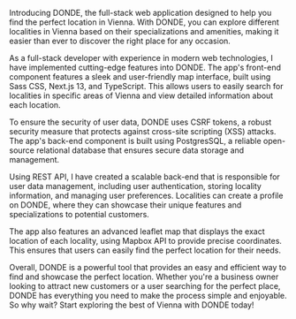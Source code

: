 Introducing DONDE, the full-stack web application designed to help you find the perfect location in Vienna. With DONDE, you can explore different localities in Vienna based on their specializations and amenities, making it easier than ever to discover the right place for any occasion.

As a full-stack developer with experience in modern web technologies, I have implemented cutting-edge features into DONDE. The app's front-end component features a sleek and user-friendly map interface, built using Sass CSS, Next.js 13, and TypeScript. This allows users to easily search for localities in specific areas of Vienna and view detailed information about each location.

To ensure the security of user data, DONDE uses CSRF tokens, a robust security measure that protects against cross-site scripting (XSS) attacks. The app's back-end component is built using PostgresSQL, a reliable open-source relational database that ensures secure data storage and management.

Using REST API, I have created a scalable back-end that is responsible for user data management, including user authentication, storing locality information, and managing user preferences. Localities can create a profile on DONDE, where they can showcase their unique features and specializations to potential customers.

The app also features an advanced leaflet map that displays the exact location of each locality, using Mapbox API to provide precise coordinates. This ensures that users can easily find the perfect location for their needs.

Overall, DONDE is a powerful tool that provides an easy and efficient way to find and showcase the perfect location. Whether you're a business owner looking to attract new customers or a user searching for the perfect place, DONDE has everything you need to make the process simple and enjoyable. So why wait? Start exploring the best of Vienna with DONDE today!
